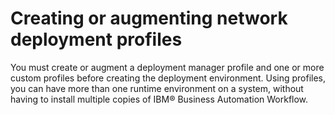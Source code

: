 # Creating or augmenting network deployment profiles

You must create or augment a deployment manager
profile and one or more custom profiles before creating the deployment
environment. Using profiles, you can have more than one runtime environment
on a system, without having to install multiple copies of IBM® Business Automation Workflow.